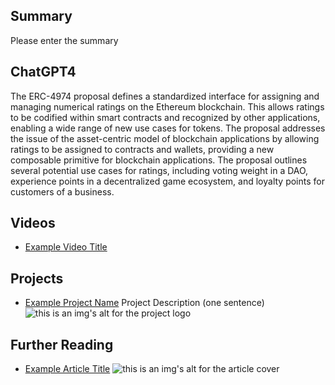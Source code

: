 ## Summary

Please enter the summary

## ChatGPT4

The ERC-4974 proposal defines a standardized interface for assigning and managing numerical ratings on the Ethereum blockchain. This allows ratings to be codified within smart contracts and recognized by other applications, enabling a wide range of new use cases for tokens. The proposal addresses the issue of the asset-centric model of blockchain applications by allowing ratings to be assigned to contracts and wallets, providing a new composable primitive for blockchain applications. The proposal outlines several potential use cases for ratings, including voting weight in a DAO, experience points in a decentralized game ecosystem, and loyalty points for customers of a business.

## Videos

- [Example Video Title](https://www.youtube.com/watch?v=TDGq4aeevgY)

## Projects

- [Example Project Name](https://xxxx.xxx/xxxxx) Project Description (one sentence) ![this is an img's alt for the project logo](https://xxxx.xxx/project-logo.xxx)

## Further Reading

- [Example Article Title](https://xxxx.xxx/xxxxx) ![this is an img's alt for the article cover](https://xxxx.xxx/article-cover.xxx)
